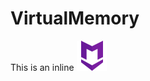# VirtualMemory

This is an inline ![alt text](https://github.com/adam-p/markdown-here/raw/master/src/common/images/icon48.png "Logo Title Text 1")
